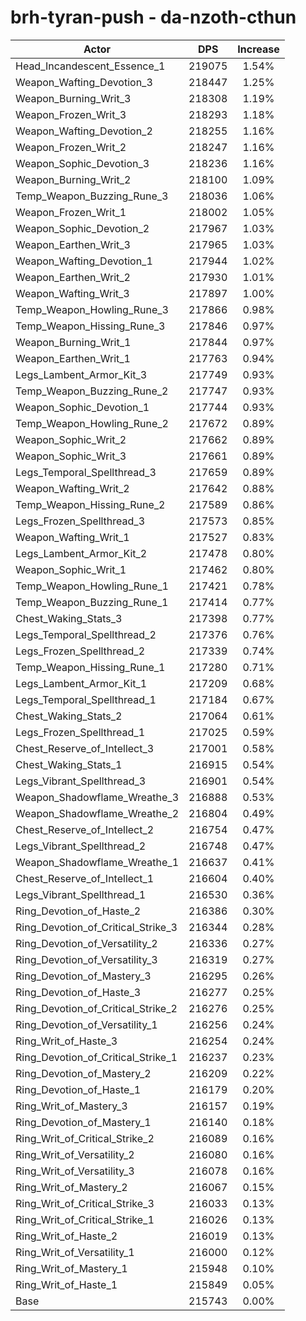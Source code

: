 # brh-tyran-push - da-nzoth-cthun
| Actor | DPS | Increase |
|---|:---:|:---:|
|Head_Incandescent_Essence_1|219075|1.54%|
|Weapon_Wafting_Devotion_3|218447|1.25%|
|Weapon_Burning_Writ_3|218308|1.19%|
|Weapon_Frozen_Writ_3|218293|1.18%|
|Weapon_Wafting_Devotion_2|218255|1.16%|
|Weapon_Frozen_Writ_2|218247|1.16%|
|Weapon_Sophic_Devotion_3|218236|1.16%|
|Weapon_Burning_Writ_2|218100|1.09%|
|Temp_Weapon_Buzzing_Rune_3|218036|1.06%|
|Weapon_Frozen_Writ_1|218002|1.05%|
|Weapon_Sophic_Devotion_2|217967|1.03%|
|Weapon_Earthen_Writ_3|217965|1.03%|
|Weapon_Wafting_Devotion_1|217944|1.02%|
|Weapon_Earthen_Writ_2|217930|1.01%|
|Weapon_Wafting_Writ_3|217897|1.00%|
|Temp_Weapon_Howling_Rune_3|217866|0.98%|
|Temp_Weapon_Hissing_Rune_3|217846|0.97%|
|Weapon_Burning_Writ_1|217844|0.97%|
|Weapon_Earthen_Writ_1|217763|0.94%|
|Legs_Lambent_Armor_Kit_3|217749|0.93%|
|Temp_Weapon_Buzzing_Rune_2|217747|0.93%|
|Weapon_Sophic_Devotion_1|217744|0.93%|
|Temp_Weapon_Howling_Rune_2|217672|0.89%|
|Weapon_Sophic_Writ_2|217662|0.89%|
|Weapon_Sophic_Writ_3|217661|0.89%|
|Legs_Temporal_Spellthread_3|217659|0.89%|
|Weapon_Wafting_Writ_2|217642|0.88%|
|Temp_Weapon_Hissing_Rune_2|217589|0.86%|
|Legs_Frozen_Spellthread_3|217573|0.85%|
|Weapon_Wafting_Writ_1|217527|0.83%|
|Legs_Lambent_Armor_Kit_2|217478|0.80%|
|Weapon_Sophic_Writ_1|217462|0.80%|
|Temp_Weapon_Howling_Rune_1|217421|0.78%|
|Temp_Weapon_Buzzing_Rune_1|217414|0.77%|
|Chest_Waking_Stats_3|217398|0.77%|
|Legs_Temporal_Spellthread_2|217376|0.76%|
|Legs_Frozen_Spellthread_2|217339|0.74%|
|Temp_Weapon_Hissing_Rune_1|217280|0.71%|
|Legs_Lambent_Armor_Kit_1|217209|0.68%|
|Legs_Temporal_Spellthread_1|217184|0.67%|
|Chest_Waking_Stats_2|217064|0.61%|
|Legs_Frozen_Spellthread_1|217025|0.59%|
|Chest_Reserve_of_Intellect_3|217001|0.58%|
|Chest_Waking_Stats_1|216915|0.54%|
|Legs_Vibrant_Spellthread_3|216901|0.54%|
|Weapon_Shadowflame_Wreathe_3|216888|0.53%|
|Weapon_Shadowflame_Wreathe_2|216804|0.49%|
|Chest_Reserve_of_Intellect_2|216754|0.47%|
|Legs_Vibrant_Spellthread_2|216748|0.47%|
|Weapon_Shadowflame_Wreathe_1|216637|0.41%|
|Chest_Reserve_of_Intellect_1|216604|0.40%|
|Legs_Vibrant_Spellthread_1|216530|0.36%|
|Ring_Devotion_of_Haste_2|216386|0.30%|
|Ring_Devotion_of_Critical_Strike_3|216344|0.28%|
|Ring_Devotion_of_Versatility_2|216336|0.27%|
|Ring_Devotion_of_Versatility_3|216319|0.27%|
|Ring_Devotion_of_Mastery_3|216295|0.26%|
|Ring_Devotion_of_Haste_3|216277|0.25%|
|Ring_Devotion_of_Critical_Strike_2|216276|0.25%|
|Ring_Devotion_of_Versatility_1|216256|0.24%|
|Ring_Writ_of_Haste_3|216254|0.24%|
|Ring_Devotion_of_Critical_Strike_1|216237|0.23%|
|Ring_Devotion_of_Mastery_2|216209|0.22%|
|Ring_Devotion_of_Haste_1|216179|0.20%|
|Ring_Writ_of_Mastery_3|216157|0.19%|
|Ring_Devotion_of_Mastery_1|216140|0.18%|
|Ring_Writ_of_Critical_Strike_2|216089|0.16%|
|Ring_Writ_of_Versatility_2|216080|0.16%|
|Ring_Writ_of_Versatility_3|216078|0.16%|
|Ring_Writ_of_Mastery_2|216067|0.15%|
|Ring_Writ_of_Critical_Strike_3|216033|0.13%|
|Ring_Writ_of_Critical_Strike_1|216026|0.13%|
|Ring_Writ_of_Haste_2|216019|0.13%|
|Ring_Writ_of_Versatility_1|216000|0.12%|
|Ring_Writ_of_Mastery_1|215948|0.10%|
|Ring_Writ_of_Haste_1|215849|0.05%|
|Base|215743|0.00%|
